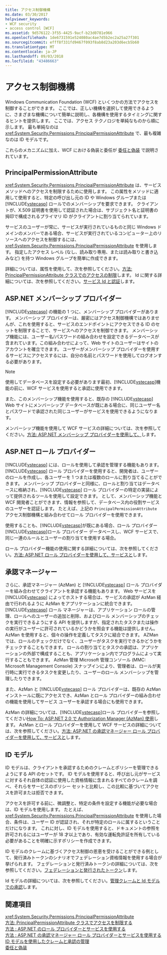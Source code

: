 ```yaml
---
title: アクセス制御機構
ms.date: 03/30/2017
helpviewer_keywords:
- WCF security
- access control [WCF]
ms.assetid: 9d576122-3f55-4425-9acf-b23d0781e966
ms.openlocfilehash: 1de6731591e524080ac4ae7d5b2ec2a25a27f301
ms.sourcegitcommit: efff8f331fd9467f093f8ab8d23a203d6ecb5b60
ms.translationtype: MT
ms.contentlocale: ja-JP
ms.lasthandoff: 09/03/2018
ms.locfileid: "43486663"
---
```

# <a name="access-control-mechanisms"></a>アクセス制御機構
Windows Communication Foundation (WCF) といくつかの方法でアクセスを制御することができます。 ここでは、正しい機構を選択して使用できるように、さまざまな機構について簡単に説明し、各機構を使用するタイミングに関するヒントを提供します。 ここでは、アクセス テクノロジを単純なものから順に示します。 最も単純なのは <xref:System.Security.Permissions.PrincipalPermissionAttribute> で、最も複雑なのは ID モデルです。  
  
 これらのメカニズムに加え、WCF における偽装と委任が [委任と偽装](../../../../docs/framework/wcf/feature-details/delegation-and-impersonation-with-wcf.md) で説明されています。  
  
## <a name="principalpermissionattribute"></a>PrincipalPermissionAttribute  
 <xref:System.Security.Permissions.PrincipalPermissionAttribute> は、サービス メソッドへのアクセスを制限するために使用します。 この属性をメソッドに適用して使用すると、特定の呼び出し元の ID や Windows グループまたは [!INCLUDE[vstecasp](../../../../includes/vstecasp-md.md)] ロールでのメンバーシップを要求できます。 クライアントが、X.509 証明書を使用して認証された場合は、サブジェクト名と証明書の拇印で構成されるプライマリ ID がクライアントに割り当てられています。  
  
 サービスのユーザーが常に、サービスが実行されているものと同じ Windows ドメインのメンバーである場合、サービスが実行されているコンピューター上のリソースへのアクセスを制御するには、<xref:System.Security.Permissions.PrincipalPermissionAttribute> を使用します。 指定したアクセス レベル (なし、読み取り専用、または読み取りと書き込みなど) を持つ Windows グループを簡単に作成できます。  
  
 詳細については、属性を使用して、次を参照してください。[方法: PrincipalPermissionAttribute クラスでのアクセスの制限](../../../../docs/framework/wcf/how-to-restrict-access-with-the-principalpermissionattribute-class.md)します。 Id に関する詳細については、次を参照してください。[サービス Id と認証](../../../../docs/framework/wcf/feature-details/service-identity-and-authentication.md)します。  
  
## <a name="aspnet-membership-provider"></a>ASP.NET メンバーシップ プロバイダー  
 [!INCLUDE[vstecasp](../../../../includes/vstecasp-md.md)] の機能の 1 つに、メンバーシップ プロバイダーがあります。 メンバーシップ プロバイダーは、厳密にはアクセス制御機構ではありませんが、これを使用すると、サービスのエンドポイントにアクセスできる ID のセットを制限することで、サービスへのアクセスを制御できます。 メンバーシップ機能には、ユーザー名/パスワードの組み合わせを設定できるデータベースが含まれています。この組み合わせによって、Web サイトのユーザーはサイトのアカウントを確立できます。 ユーザーがメンバーシップ プロバイダーを使用するサービスにアクセスするには、自分の名前とパスワードを使用してログオンする必要があります。  
  
> [!NOTE]
>  使用してデータベースを設定する必要があります最初、[!INCLUDE[vstecasp](../../../../includes/vstecasp-md.md)]機能の前に、WCF サービスを使用すると承認に使用できます。  
  
 また、このメンバーシップ機能を使用すると、既存の [!INCLUDE[vstecasp](../../../../includes/vstecasp-md.md)] Web サイトにメンバーシップ データベースが既にある場合に、同じユーザー名とパスワードで承認された同じユーザーがサービスを使用できるようになります。  
  
 メンバーシップ機能を使用して WCF サービスの詳細については、次を参照してください。[方法: ASP.NET メンバーシップ プロバイダーを使用して、](../../../../docs/framework/wcf/feature-details/how-to-use-the-aspnet-membership-provider.md)します。  
  
## <a name="aspnet-role-provider"></a>ASP.NET ロール プロバイダー  
 [!INCLUDE[vstecasp](../../../../includes/vstecasp-md.md)] には、ロールを使用して承認を管理する機能もあります。 [!INCLUDE[vstecasp](../../../../includes/vstecasp-md.md)] ロール プロバイダーを使用すると、開発者は、ユーザーのロールを作成し、各ユーザーを 1 つまたは複数のロールに割り当てることができます。 メンバーシップ プロバイダーと同様に、ロールと割り当てはデータベースに格納され、[!INCLUDE[vstecasp](../../../../includes/vstecasp-md.md)] ロール プロバイダーの特定の実装によって提供されるツールを使用して設定できます。 として、メンバーシップ機能と WCF 開発者ことができます、情報を参照して、データベース内の役割サービスのユーザーを認証します。 たとえば、上記の `PrincipalPermissionAttribute` アクセス制御機構と組み合わせてロール プロバイダーを使用できます。  
  
 使用することも、[!INCLUDE[vstecasp](../../../../includes/vstecasp-md.md)]が既にある場合、ロール プロバイダー[!INCLUDE[vstecasp](../../../../includes/vstecasp-md.md)]ロール プロバイダー データベースし、WCF サービスで、同じ一連のルールとユーザーの割り当てを使用する場合。  
  
 ロール プロバイダー機能の使用に関する詳細については、次を参照してください。[方法: ASP.NET ロール プロバイダーを使用して、サービスと](../../../../docs/framework/wcf/feature-details/how-to-use-the-aspnet-role-provider-with-a-service.md)します。  
  
## <a name="authorization-manager"></a>承認マネージャー  
 さらに、承認マネージャー (AzMan) と [!INCLUDE[vstecasp](../../../../includes/vstecasp-md.md)] ロール プロバイダーを組み合わせてクライアントを承認する機能もあります。 Web サービスを [!INCLUDE[vstecasp](../../../../includes/vstecasp-md.md)] によってホストする場合は、サービスの承認が AzMan 経由で行われるように AzMan をアプリケーションに統合できます。 [!INCLUDE[vstecasp](../../../../includes/vstecasp-md.md)] ロール マネージャーは、アプリケーション ロールの管理、ロールへのユーザーの追加と削除、およびロール メンバーシップのチェックを実行できるようにする API を提供しますが、指定されたタスクまたは操作の実行がユーザーに許可されているかどうかを照会する機能は提供しません。 AzMan を使用すると、個々の操作を定義してタスクに結合できます。 AZMan では、ロールのチェックだけでなく、ユーザーがタスクを実行できるかどうかをチェックすることもできます。 ロールの割り当てとタスクの承認は、アプリケーションの外部で構成することも、アプリケーション内でプログラムによって実行することもできます。 AzMan 管理 Microsoft 管理コンソール (MMC: Microsoft Management Console) スナップインにより、管理者は、ロールが実行時に実行できるタスクを変更したり、ユーザーのロール メンバーシップを管理したりできます。  
  
 また、AzMan と [!INCLUDE[vstecasp](../../../../includes/vstecasp-md.md)] ロール プロバイダーは、既存の AzMan インストールに既にアクセスでき、AzMan とロール プロバイダーの組み合わせの機能を使用してサービス ユーザーを承認する場合にも使用できます。  
  
 AzMan の詳細については、[!INCLUDE[vstecasp](../../../../includes/vstecasp-md.md)]ロール プロバイダーを参照してください[How To: ASP.NET 2.0 で Authorization Manager (AzMan) 使用](https://go.microsoft.com/fwlink/?LinkId=88951)します。 AzMan とロール プロバイダーを使用して WCF サービスの詳細については、次を参照してください。[方法: ASP.NET の承認マネージャー ロール プロバイダーを使用して、サービスと](../../../../docs/framework/wcf/feature-details/how-to-use-the-aspnet-authorization-manager-role-provider-with-a-service.md)します。  
  
## <a name="identity-model"></a>ID モデル  
 ID モデルは、クライアントを承認するためのクレームとポリシーを管理できるようにする API のセットです。 ID モデルを使用すると、呼び出し元がサービスに対するそれ自体の認証に使用した資格情報に含まれるすべてのクレームを調べ、それらをサービスのポリシー セットと比較し、この比較に基づいてアクセスを許可または拒否できます。  
  
 アクセスを許可する前に、微調整と、特定の条件を設定する機能が必要な場合は、ID モデルを使用します。 たとえば、<xref:System.Security.Permissions.PrincipalPermissionAttribute> を使用した場合、条件は、ユーザー ID が認証され、それが特定のロールに属するということだけになります。 これに対し、ID モデルを使用すると、ドキュメントの参照を許可されるにはユーザーが 18 才以上であり、有効な運転免許証を所有している必要があることを明確に示すポリシーを作成できます。  
  
 ID モデルのクレームに基づくアクセス制御の恩恵を受けることができる例として、発行済みトークンのシナリオでフェデレーション資格情報を使用する場合が挙げられます。 フェデレーションと発行済みトークンの詳細については、次を参照してください。[フェデレーションと発行されたトークン](../../../../docs/framework/wcf/feature-details/federation-and-issued-tokens.md)します。  
  
 Id モデルの詳細については、次を参照してください。[管理クレームと Id モデルでの承認](../../../../docs/framework/wcf/feature-details/managing-claims-and-authorization-with-the-identity-model.md)します。  
  
## <a name="see-also"></a>関連項目  
 <xref:System.Security.Permissions.PrincipalPermissionAttribute>  
 [方法: PrincipalPermissionAttribute クラスでアクセスを制限する](../../../../docs/framework/wcf/how-to-restrict-access-with-the-principalpermissionattribute-class.md)  
 [方法 : ASP.NET のロール プロバイダーとサービスを使用する](../../../../docs/framework/wcf/feature-details/how-to-use-the-aspnet-role-provider-with-a-service.md)  
 [方法 : ASP.NET の承認マネージャー ロール プロバイダーとサービスを使用する](../../../../docs/framework/wcf/feature-details/how-to-use-the-aspnet-authorization-manager-role-provider-with-a-service.md)  
 [ID モデルを使用したクレームと承認の管理](../../../../docs/framework/wcf/feature-details/managing-claims-and-authorization-with-the-identity-model.md)  
 [委任と偽装](../../../../docs/framework/wcf/feature-details/delegation-and-impersonation-with-wcf.md)

